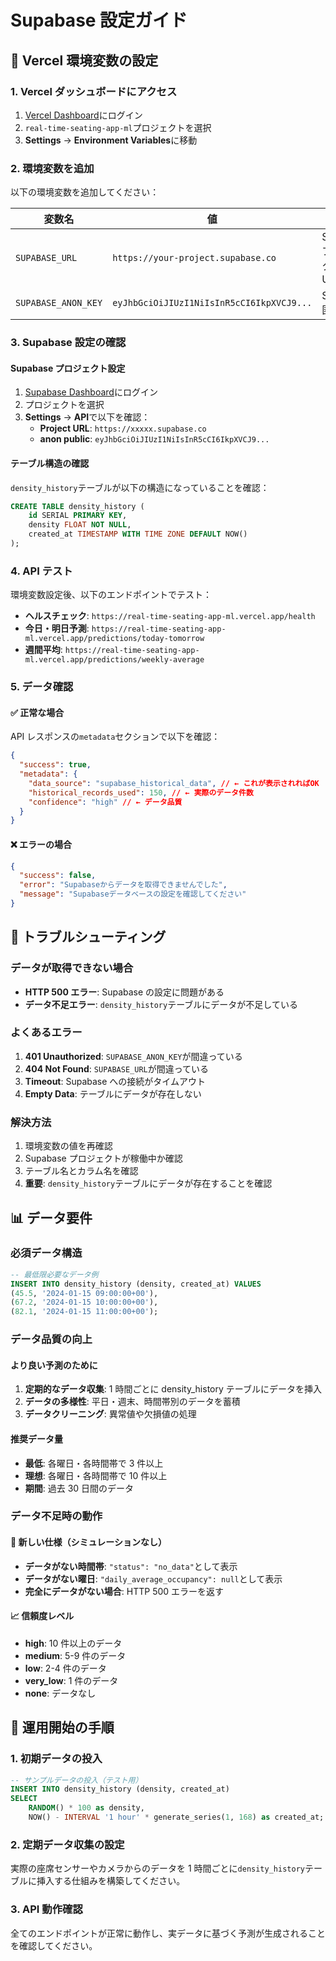 # Supabase 設定ガイド

## 🔧 Vercel 環境変数の設定

### 1. Vercel ダッシュボードにアクセス

1. [Vercel Dashboard](https://vercel.com/dashboard)にログイン
2. `real-time-seating-app-ml`プロジェクトを選択
3. **Settings** → **Environment Variables**に移動

### 2. 環境変数を追加

以下の環境変数を追加してください：

| 変数名              | 値                                        | 説明                        |
| ------------------- | ----------------------------------------- | --------------------------- |
| `SUPABASE_URL`      | `https://your-project.supabase.co`        | Supabase プロジェクトの URL |
| `SUPABASE_ANON_KEY` | `eyJhbGciOiJIUzI1NiIsInR5cCI6IkpXVCJ9...` | Supabase 匿名キー           |

### 3. Supabase 設定の確認

#### Supabase プロジェクト設定

1. [Supabase Dashboard](https://supabase.com/dashboard)にログイン
2. プロジェクトを選択
3. **Settings** → **API**で以下を確認：
   - **Project URL**: `https://xxxxx.supabase.co`
   - **anon public**: `eyJhbGciOiJIUzI1NiIsInR5cCI6IkpXVCJ9...`

#### テーブル構造の確認

`density_history`テーブルが以下の構造になっていることを確認：

```sql
CREATE TABLE density_history (
    id SERIAL PRIMARY KEY,
    density FLOAT NOT NULL,
    created_at TIMESTAMP WITH TIME ZONE DEFAULT NOW()
);
```

### 4. API テスト

環境変数設定後、以下のエンドポイントでテスト：

- **ヘルスチェック**: `https://real-time-seating-app-ml.vercel.app/health`
- **今日・明日予測**: `https://real-time-seating-app-ml.vercel.app/predictions/today-tomorrow`
- **週間平均**: `https://real-time-seating-app-ml.vercel.app/predictions/weekly-average`

### 5. データ確認

#### ✅ 正常な場合

API レスポンスの`metadata`セクションで以下を確認：

```json
{
  "success": true,
  "metadata": {
    "data_source": "supabase_historical_data", // ← これが表示されればOK
    "historical_records_used": 150, // ← 実際のデータ件数
    "confidence": "high" // ← データ品質
  }
}
```

#### ❌ エラーの場合

```json
{
  "success": false,
  "error": "Supabaseからデータを取得できませんでした",
  "message": "Supabaseデータベースの設定を確認してください"
}
```

## 🚨 トラブルシューティング

### データが取得できない場合

- **HTTP 500 エラー**: Supabase の設定に問題がある
- **データ不足エラー**: `density_history`テーブルにデータが不足している

### よくあるエラー

1. **401 Unauthorized**: `SUPABASE_ANON_KEY`が間違っている
2. **404 Not Found**: `SUPABASE_URL`が間違っている
3. **Timeout**: Supabase への接続がタイムアウト
4. **Empty Data**: テーブルにデータが存在しない

### 解決方法

1. 環境変数の値を再確認
2. Supabase プロジェクトが稼働中か確認
3. テーブル名とカラム名を確認
4. **重要**: `density_history`テーブルにデータが存在することを確認

## 📊 データ要件

### 必須データ構造

```sql
-- 最低限必要なデータ例
INSERT INTO density_history (density, created_at) VALUES
(45.5, '2024-01-15 09:00:00+00'),
(67.2, '2024-01-15 10:00:00+00'),
(82.1, '2024-01-15 11:00:00+00');
```

### データ品質の向上

#### より良い予測のために

1. **定期的なデータ収集**: 1 時間ごとに density_history テーブルにデータを挿入
2. **データの多様性**: 平日・週末、時間帯別のデータを蓄積
3. **データクリーニング**: 異常値や欠損値の処理

#### 推奨データ量

- **最低**: 各曜日・各時間帯で 3 件以上
- **理想**: 各曜日・各時間帯で 10 件以上
- **期間**: 過去 30 日間のデータ

### データ不足時の動作

#### 🔄 新しい仕様（シミュレーションなし）

- **データがない時間帯**: `"status": "no_data"`として表示
- **データがない曜日**: `"daily_average_occupancy": null`として表示
- **完全にデータがない場合**: HTTP 500 エラーを返す

#### 📈 信頼度レベル

- **high**: 10 件以上のデータ
- **medium**: 5-9 件のデータ
- **low**: 2-4 件のデータ
- **very_low**: 1 件のデータ
- **none**: データなし

## 🎯 運用開始の手順

### 1. 初期データの投入

```sql
-- サンプルデータの投入（テスト用）
INSERT INTO density_history (density, created_at)
SELECT
    RANDOM() * 100 as density,
    NOW() - INTERVAL '1 hour' * generate_series(1, 168) as created_at;
```

### 2. 定期データ収集の設定

実際の座席センサーやカメラからのデータを 1 時間ごとに`density_history`テーブルに挿入する仕組みを構築してください。

### 3. API 動作確認

全てのエンドポイントが正常に動作し、実データに基づく予測が生成されることを確認してください。
